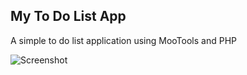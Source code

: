 ## My To Do List App

A simple to do list application using MooTools and PHP

![Screenshot](http://farm8.staticflickr.com/7063/6838038524_4ee8d3d588_z.jpg)